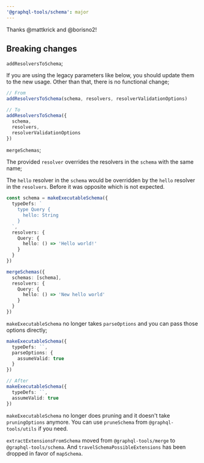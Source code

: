 ```yaml
---
'@graphql-tools/schema': major
---
```


Thanks @mattkrick and @borisno2!

## Breaking changes

`addResolversToSchema`;

If you are using the legacy parameters like below, you should update them to the new usage. Other than that, there is no functional change;

```ts
// From
addResolversToSchema(schema, resolvers, resolverValidationOptions)

// To
addResolversToSchema({
  schema,
  resolvers,
  resolverValidationOptions
})
```

`mergeSchemas`;

The provided `resolver` overrides the resolvers in the `schema` with the same name;

The `hello` resolver in the `schema` would be overridden by the `hello` resolver in the `resolvers`. Before it was opposite which is not expected.

```ts
const schema = makeExecutableSchema({
  typeDefs: `
    type Query {
      hello: String
    }
  `,
  resolvers: {
    Query: {
      hello: () => 'Hello world!'
    }
  }
})

mergeSchemas({
  schemas: [schema],
  resolvers: {
    Query: {
      hello: () => 'New hello world'
    }
  }
})
```

`makeExecutableSchema` no longer takes `parseOptions` and you can pass those options directly;

```ts
makeExecutableSchema({
  typeDefs: ``,
  parseOptions: {
    assumeValid: true
  }
})

// After
makeExecutableSchema({
  typeDefs: ``,
  assumeValid: true
})
```

`makeExecutableSchema` no longer does pruning and it doesn't take `pruningOptions` anymore.
You can use `pruneSchema` from `@graphql-tools/utils` if you need.

`extractExtensionsFromSchema` moved from `@graphql-tools/merge` to `@graphql-tools/schema`.
And `travelSchemaPossibleExtensions` has been dropped in favor of `mapSchema`.
